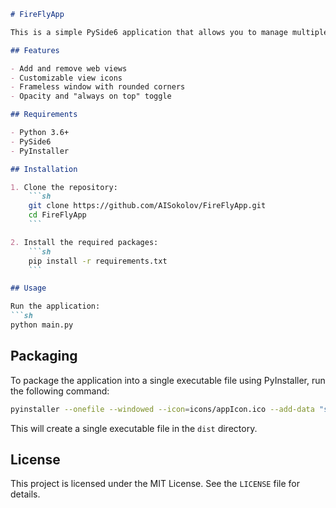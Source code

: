 ```markdown
# FireFlyApp

This is a simple PySide6 application that allows you to manage multiple web views with a custom UI.

## Features

- Add and remove web views
- Customizable view icons
- Frameless window with rounded corners
- Opacity and "always on top" toggle

## Requirements

- Python 3.6+
- PySide6
- PyInstaller

## Installation

1. Clone the repository:
    ```sh
    git clone https://github.com/AISokolov/FireFlyApp.git
    cd FireFlyApp
    ```

2. Install the required packages:
    ```sh
    pip install -r requirements.txt
    ```

## Usage

Run the application:
```sh
python main.py
```

## Packaging

To package the application into a single executable file using PyInstaller, run the following command:
```sh
pyinstaller --onefile --windowed --icon=icons/appIcon.ico --add-data "styles/style.qss;styles" --add-data "icons/appIcon.ico;icons" main.py
```

This will create a single executable file in the `dist` directory.

## License

This project is licensed under the MIT License. See the `LICENSE` file for details.
```